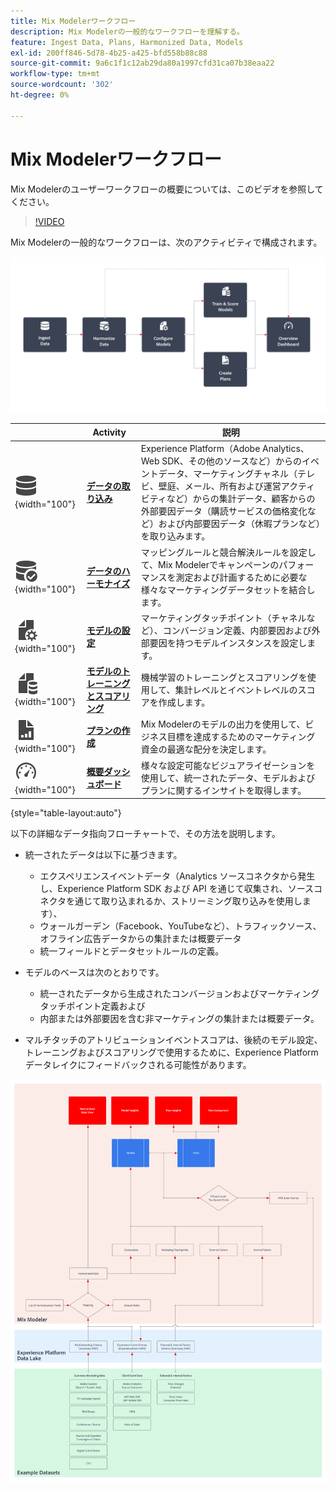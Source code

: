 ```yaml
---
title: Mix Modelerワークフロー
description: Mix Modelerの一般的なワークフローを理解する。
feature: Ingest Data, Plans, Harmonized Data, Models
exl-id: 200ff846-5d78-4b25-a425-bfd558b88c88
source-git-commit: 9a6c1f1c12ab29da80a1997cfd31ca07b38eaa22
workflow-type: tm+mt
source-wordcount: '302'
ht-degree: 0%

---
```


# Mix Modelerワークフロー

Mix Modelerのユーザーワークフローの概要については、このビデオを参照してください。

>[!VIDEO](https://video.tv.adobe.com/v/3424854/?learn=on)


Mix Modelerの一般的なワークフローは、次のアクティビティで構成されます。

![ 代替テキスト ](/help/assets/ApplicationWorkflow.svg)

|  | Activity | 説明 |
|---|---|---|
| ![データ](/help/assets/icons/Data.svg){width="100"} | [**データの取り込み**](../ingest-data/overview.md) | Experience Platform（Adobe Analytics、Web SDK、その他のソースなど）からのイベントデータ、マーケティングチャネル（テレビ、壁庭、メール、所有および運営アクティビティなど）からの集計データ、顧客からの外部要因データ（購読サービスの価格変化など）および内部要因データ（休暇プランなど）を取り込みます。 |
| ![ データチェック ](/help/assets/icons/DataCheck.svg){width="100"} | [**データのハーモナイズ**](../harmonize-data/overview.md) | マッピングルールと競合解決ルールを設定して、Mix Modelerでキャンペーンのパフォーマンスを測定および計画するために必要な様々なマーケティングデータセットを結合します。 |
| ![FileConfig](/help/assets/icons/FileGear.svg){width="100"} | [**モデルの設定**](../models/create.md) | マーケティングタッチポイント（チャネルなど）、コンバージョン定義、内部要因および外部要因を持つモデルインスタンスを設定します。 |
| ![FileData](/help/assets/icons/FileData.svg){width="100"} | [**モデルのトレーニングとスコアリング**](../models/overview.md) | 機械学習のトレーニングとスコアリングを使用して、集計レベルとイベントレベルのスコアを作成します。 |
| ![FileChart](/help/assets/icons/FileChart.svg){width="100"} | [**プランの作成**](../plans/overview.md) | Mix Modelerのモデルの出力を使用して、ビジネス目標を達成するためのマーケティング資金の最適な配分を決定します。 |
| ![ ダッシュボード ](/help/assets/icons/Dashboard.svg){width="100"} | [**概要ダッシュボード**](../dashboard/overview.md) | 様々な設定可能なビジュアライゼーションを使用して、統一されたデータ、モデルおよびプランに関するインサイトを取得します。 |

{style="table-layout:auto"}

以下の詳細なデータ指向フローチャートで、その方法を説明します。

* 統一されたデータは以下に基づきます。

   * エクスペリエンスイベントデータ（Analytics ソースコネクタから発生し、Experience Platform SDK および API を通じて収集され、ソースコネクタを通じて取り込まれるか、ストリーミング取り込みを使用します）、
   * ウォールガーデン（Facebook、YouTubeなど）、トラフィックソース、オフライン広告データからの集計または概要データ
   * 統一フィールドとデータセットルールの定義。

* モデルのベースは次のとおりです。

   * 統一されたデータから生成されたコンバージョンおよびマーケティングタッチポイント定義および
   * 内部または外部要因を含む非マーケティングの集計または概要データ。

* マルチタッチのアトリビューションイベントスコアは、後続のモデル設定、トレーニングおよびスコアリングで使用するために、Experience Platformデータレイクにフィードバックされる可能性があります。

![ 包括的なワークフロー ](/help/assets/comprehensive-workflow.svg)
